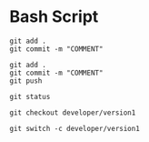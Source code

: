 # Bash Script

```git
git add .
git commit -m "COMMENT"
```

```git
git add .
git commit -m "COMMENT"
git push
```


```git
git status
```

```git
git checkout developer/version1
```

```git
git switch -c developer/version1
```